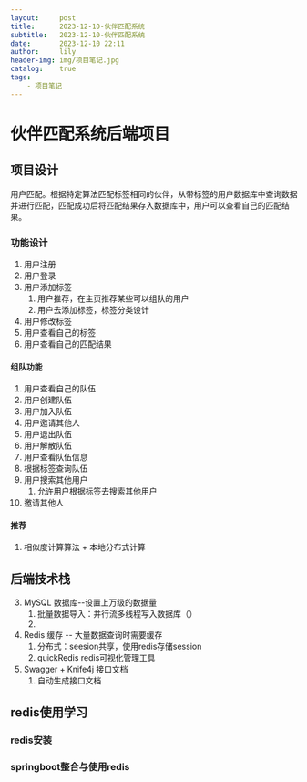```yaml
---
layout:     post
title:      2023-12-10-伙伴匹配系统
subtitle:   2023-12-10-伙伴匹配系统
date:       2023-12-10 22:11
author:     lily
header-img: img/项目笔记.jpg
catalog:    true
tags:
    - 项目笔记
---
```

# 伙伴匹配系统后端项目
## 项目设计
用户匹配。根据特定算法匹配标签相同的伙伴，从带标签的用户数据库中查询数据并进行匹配，匹配成功后将匹配结果存入数据库中，用户可以查看自己的匹配结果。
### 功能设计
   1. 用户注册
   2. 用户登录
   3. 用户添加标签
      1. 用户推荐，在主页推荐某些可以组队的用户
      2. 用户去添加标签，标签分类设计
   4. 用户修改标签
   5. 用户查看自己的标签
   6. 用户查看自己的匹配结果
#### 组队功能
   1. 用户查看自己的队伍
   2. 用户创建队伍
   3.  用户加入队伍
   4.  用户邀请其他人
   5.  用户退出队伍
   6.  用户解散队伍
   7.  用户查看队伍信息
   8.  根据标签查询队伍
   9.  用户搜索其他用户
       1.  允许用户根据标签去搜索其他用户
   10. 邀请其他人
#### 推荐
   1. 相似度计算算法 + 本地分布式计算

## 后端技术栈
3. MySQL 数据库--设置上万级的数据量
   1. 批量数据导入：并行流多线程写入数据库（）
   2. 
4. Redis 缓存 -- 大量数据查询时需要缓存
   1. 分布式：seesion共享，使用redis存储session
   2. quickRedis redis可视化管理工具
5. Swagger + Knife4j 接口文档
   1. 自动生成接口文档

## redis使用学习
### redis安装
### springboot整合与使用redis